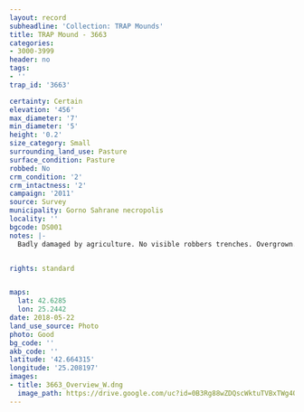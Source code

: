 ```yaml
---
layout: record
subheadline: 'Collection: TRAP Mounds'
title: TRAP Mound - 3663
categories:
- 3000-3999
header: no
tags:
- ''
trap_id: '3663'

certainty: Certain
elevation: '456'
max_diameter: '7'
min_diameter: '5'
height: '0.2'
size_category: Small
surrounding_land_use: Pasture
surface_condition: Pasture
robbed: No
crm_condition: '2'
crm_intactness: '2'
campaign: '2011'
source: Survey
municipality: Gorno Sahrane necropolis
locality: ''
bgcode: DS001
notes: |-
  Badly damaged by agriculture. No visible robbers trenches. Overgrown.


rights: standard


maps:
  lat: 42.6285
  lon: 25.2442
date: 2018-05-22
land_use_source: Photo
photo: Good
bg_code: ''
akb_code: ''
latitude: '42.664315'
longitude: '25.208197'
images:
- title: 3663_Overview_W.dng
  image_path: https://drive.google.com/uc?id=0B3Rg88wZDQscWktuTVBxTWg4OUk
---
```

